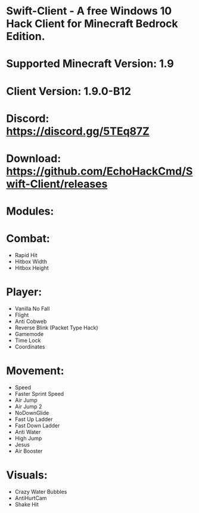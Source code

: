 # Swift-Client - A free Windows 10 Hack Client for Minecraft Bedrock Edition.

# Supported Minecraft Version: 1.9
# Client Version: 1.9.0-B12

# Discord: https://discord.gg/5TEq87Z

# Download: https://github.com/EchoHackCmd/Swift-Client/releases

# Modules:

# Combat:
- Rapid Hit
- Hitbox Width
- Hitbox Height

# Player:
- Vanilla No Fall
- Flight
- Anti Cobweb
- Reverse Blink (Packet Type Hack)
- Gamemode 
- Time Lock
- Coordinates

# Movement:
- Speed
- Faster Sprint Speed
- Air Jump
- Air Jump 2
- NoDownGlide
- Fast Up Ladder
- Fast Down Ladder
- Anti Water
- High Jump
- Jesus
- Air Booster

# Visuals:
- Crazy Water Bubbles
- AntiHurtCam
- Shake Hit
